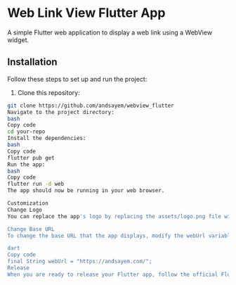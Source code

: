  
# Web Link View Flutter App

A simple Flutter web application to display a web link using a WebView widget.

## Installation

Follow these steps to set up and run the project:

1. Clone this repository:

```bash
git clone https://github.com/andsayem/webview_flutter
Navigate to the project directory:
bash
Copy code
cd your-repo
Install the dependencies:
bash
Copy code
flutter pub get
Run the app:
bash
Copy code
flutter run -d web
The app should now be running in your web browser.

Customization
Change Logo
You can replace the app's logo by replacing the assets/logo.png file with your desired logo image. Ensure that your new image has the same file name.

Change Base URL
To change the base URL that the app displays, modify the webUrl variable in the lib/main.dart file with your desired URL:

dart
Copy code
final String webUrl = "https://andsayem.com/";
Release
When you are ready to release your Flutter app, follow the official Flutter documentation for Building and deploying a web application.